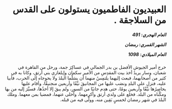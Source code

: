 <h1 dir="rtl">العبيديون الفاطميون يستولون على القدس من السلاجقة .</h1>

<h5 dir="rtl">العام الهجري:  491

الشهر القمري: رمضان

العام الميلادي: 1098</h5>

<p dir="rtl">خرج أمير الجيوش الأفضل بن بدر الجمالي في عساكِرَ جمة، ورحل من القاهرة في شعبان، وسار يريدُ أخذ بيت المقدِسِ من الأمير سكمان وإيلغازي بني أرتق، وكانا به في كثير من أصحابهما، فبعث إليهما يلتمِسُ منهما أن يسَلِّما البلدَ ولا يحوِجاه إلى الحرب، فأبيا عليه، فنزل على البلدِ ونصَب عليها من المجانيقَ نيِّفًا وأربعين منجنيقًا، وأقام عليها يحاصِرُها نيِّفًا وأربعين يومًا، حتى هدم جانبًا من السورِ، ولم يبقَ إلا أخذُها، فسيَّرَ إليه من بها ومكَّناه من البلد. فخلع على ولدي أرتق وأكرمهما، وأخلى عنهما، فمضيا بمن معهما. وملك البلدَ في شهر رمضان لخمسٍ بَقِين منه، وولَّى فيه من قبله.</p></br>
